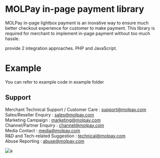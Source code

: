 # MOLPay in-page payment library

MOLPay in-page lightbox payment is an inovative way to ensure much better checkout experience for customer to make payment.
This library is required for merchant to implement in-page payment without too much hassle.

 provide 2 integration approaches. PHP and JavaScript.
 
 # Example

You can refer to example code in example folder

Support
-------
Merchant Technical Support / Customer Care : support@molpay.com <br>
Sales/Reseller Enquiry : sales@molpay.com <br>
Marketing Campaign : marketing@molpay.com <br>
Channel/Partner Enquiry : channel@molpay.com <br>
Media Contact : media@molpay.com <br>
R&D and Tech-related Suggestion : technical@molpay.com <br>
Abuse Reporting : abuse@molpay.com <br>

![a](https://cloud.githubusercontent.com/assets/12325386/26009220/666f8c94-377a-11e7-9412-700fcc2e01ee.JPG)

